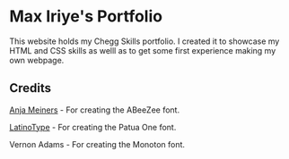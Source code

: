 # Max Iriye's Portfolio

This website holds my Chegg Skills portfolio. I created it to showcase my HTML and CSS skills as welll as to get some first experience making my own webpage.

## Credits
[Anja Meiners](https://bboxtype.com/) - For creating the ABeeZee font.

[LatinoType](https://www.latinotype.com/) - For creating the Patua One font.

Vernon Adams - For creating the Monoton font.

